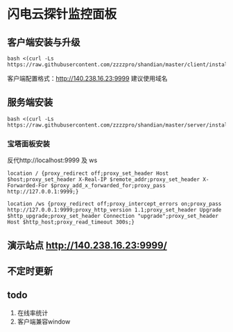 # 闪电云探针监控面板

## 客户端安装与升级
```
bash <(curl -Ls https://raw.githubusercontent.com/zzzzpro/shandian/master/client/install.sh)
```
客户端配置格式：http://140.238.16.23:9999
建议使用域名

## 服务端安装
```
bash <(curl -Ls https://raw.githubusercontent.com/zzzzpro/shandian/master/server/install.sh)
```

### 宝塔面板安装
反代http://localhost:9999 及 ws
```
location / {proxy_redirect off;proxy_set_header Host $host;proxy_set_header X-Real-IP $remote_addr;proxy_set_header X-Forwarded-For $proxy_add_x_forwarded_for;proxy_pass http://127.0.0.1:9999;}

location /ws {proxy_redirect off;proxy_intercept_errors on;proxy_pass http://127.0.0.1:9999;proxy_http_version 1.1;proxy_set_header Upgrade $http_upgrade;proxy_set_header Connection "upgrade";proxy_set_header Host $http_host;proxy_read_timeout 300s;}
```

## 演示站点 http://140.238.16.23:9999/ 

## 不定时更新
## todo
 1. 在线率统计
 2. 客户端兼容window
